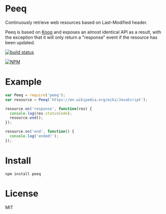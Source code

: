 # Peeq

Continuously retrieve web resources based on Last-Modified header.

Peeq is based on [Knoq](https://github.com/joshgillies/node-knoq)
and exposes an almost identical API as a result, with the exception
that it will only return a "response" event if the resource has been updated.

[![build status](https://secure.travis-ci.org/joshgillies/node-peeq.svg)](http://travis-ci.org/joshgillies/node-peeq)

[![NPM](https://nodei.co/npm/peeq.png?downloads=true&stars=true)](https://nodei.co/npm/peeq/)

# Example

```javascript
var Peeq = require('peeq');
var resource = Peeq('https://en.wikipedia.org/wiki/JavaScript');

resource.on('response', function(res) {
  console.log(res.statusCode);
  resource.end();
});

resource.on('end', function() {
  console.log('ended!');
});
```

# Install

`npm install peeq`

# License

MIT
